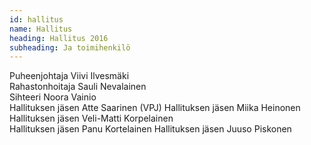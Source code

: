 ```yaml
---
id: hallitus
name: Hallitus
heading: Hallitus 2016
subheading: Ja toimihenkilö
---
```


Puheenjohtaja 			Viivi Ilvesmäki  
Rahastonhoitaja 		Sauli Nevalainen  
Sihteeri 				    Noora Vainio  
Hallituksen jäsen 	Atte Saarinen (VPJ)
Hallituksen jäsen 	Miika Heinonen  
Hallituksen jäsen		Veli-Matti Korpelainen  
Hallituksen jäsen		Panu Kortelainen
Hallituksen jäsen		Juuso Piskonen 
